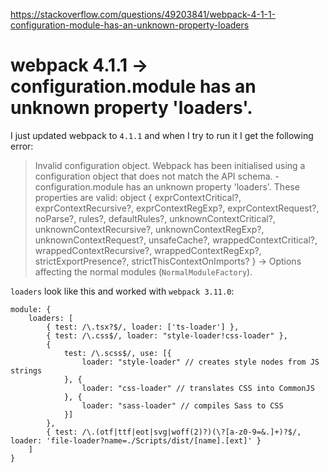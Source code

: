 <a href="https://stackoverflow.com/questions/49203841/webpack-4-1-1-configuration-module-has-an-unknown-property-loaders">https://stackoverflow.com/questions/49203841/webpack-4-1-1-configuration-module-has-an-unknown-property-loaders</a><div id="articleHeader"><h1>webpack 4.1.1 -> configuration.module has an unknown property 'loaders'.</h1></div>

<p>I just updated webpack to <code>4.1.1</code> and when I try to run it I get the following error:</p>

<blockquote>
  <p>Invalid configuration object. Webpack has been initialised using a
  configuration object that does not match the API schema.
   - configuration.module has an unknown property 'loaders'. These properties are valid:    object { exprContextCritical?,
  exprContextRecursive?, exprContextRegExp?, exprContextRequest?,
  noParse?, rules?, defaultRules?, unknownContextCritical?,
  unknownContextRecursive?, unknownContextRegExp?,
  unknownContextRequest?, unsafeCache?, wrappedContextCritical?,
  wrappedContextRecursive?, wrappedContextRegExp?,
  strictExportPresence?, strictThisContextOnImports? }    -&gt; Options
  affecting the normal modules (<code>NormalModuleFactory</code>).</p>
</blockquote>

<p><code>loaders</code> look like this and worked with <code>webpack 3.11.0</code>:</p>

<pre><code>module: {
    loaders: [
        { test: /\.tsx?$/, loader: ['ts-loader'] },
        { test: /\.css$/, loader: "style-loader!css-loader" },
        {
            test: /\.scss$/, use: [{
                loader: "style-loader" // creates style nodes from JS strings
            }, {
                loader: "css-loader" // translates CSS into CommonJS
            }, {
                loader: "sass-loader" // compiles Sass to CSS
            }]
        },
        { test: /\.(otf|ttf|eot|svg|woff(2)?)(\?[a-z0-9=&.]+)?$/, loader: 'file-loader?name=./Scripts/dist/[name].[ext]' }
    ]
}
</code></pre>
    